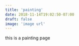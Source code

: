 ```yaml
---
title: 'painting'
date: 2018-11-14T19:02:50-07:00
draft: false
image: 'image url'
---
```


this is a painting page
